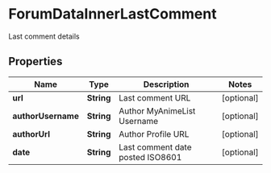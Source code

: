 

# ForumDataInnerLastComment

Last comment details

## Properties

| Name | Type | Description | Notes |
|------------ | ------------- | ------------- | -------------|
|**url** | **String** | Last comment URL |  [optional] |
|**authorUsername** | **String** | Author MyAnimeList Username |  [optional] |
|**authorUrl** | **String** | Author Profile URL |  [optional] |
|**date** | **String** | Last comment date posted ISO8601 |  [optional] |



